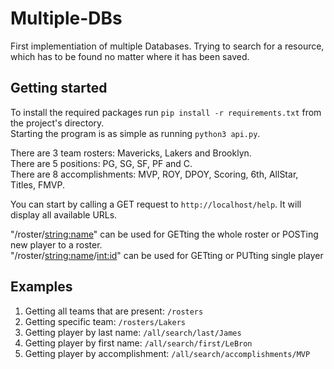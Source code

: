 # Multiple-DBs

First implementiation of multiple Databases. Trying to search for a resource, which has to be found no matter where it has been saved.

## Getting started
To install the required packages run `pip install -r requirements.txt` from the project's directory.</br>
Starting the program is as simple as running `python3 api.py`.</br>


There are 3 team rosters: Mavericks, Lakers and Brooklyn.</br>
There are 5 positions: PG, SG, SF, PF and C. </br>
There are 8 accomplishments: MVP, ROY, DPOY, Scoring, 6th, AllStar, Titles, FMVP.</br>

You can start by calling a GET request to `http://localhost/help`. It will display all available URLs.</br>

"/roster/<string:name>" can be used for GETting the whole roster or POSTing new player to a roster. <br>
"/roster/<string:name>/<int:id>" can be used for GETting or PUTting single player </br>

## Examples
1. Getting all teams that are present: `/rosters`
2. Getting specific team: `/rosters/Lakers`
3. Getting player by last name: `/all/search/last/James`
4. Getting player by first name: `/all/search/first/LeBron`
5. Getting player by accomplishment: `/all/search/accomplishments/MVP`
